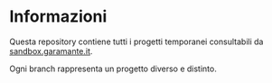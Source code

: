 # Informazioni
Questa repository contiene tutti i progetti temporanei consultabili da [sandbox.garamante.it](https://sandbox.garamante.it).

Ogni branch rappresenta un progetto diverso e distinto.
